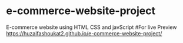 # e-commerce-website-project
E-commerce website using HTML CSS and javScript
#For live Preview
 https://huzaifashoukat2.github.io/e-commerce-website-project/
